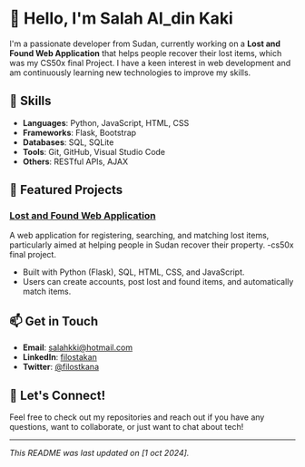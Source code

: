 # 👋 Hello, I'm Salah Al_din Kaki

I'm a passionate developer from Sudan, currently working on a **Lost and Found Web Application** that helps people recover their lost items, which was my CS50x final Project. I have a keen interest in web development and am continuously learning new technologies to improve my skills.

## 🚀 Skills

- **Languages**: Python, JavaScript, HTML, CSS
- **Frameworks**: Flask, Bootstrap
- **Databases**: SQL, SQLite
- **Tools**: Git, GitHub, Visual Studio Code
- **Others**: RESTful APIs, AJAX

## 🌟 Featured Projects

### [Lost and Found Web Application](https://github.com/Filostkana/lostAndFound-web-app)
A web application for registering, searching, and matching lost items, particularly aimed at helping people in Sudan recover their property.
-cs50x final project.

- Built with Python (Flask), SQL, HTML, CSS, and JavaScript.
- Users can create accounts, post lost and found items, and automatically match items.


## 📫 Get in Touch

- **Email**: [salahkki@hotmail.com](mailto:salahkki@hotmail.com)
- **LinkedIn**: [filostakan](https://www.linkedin.com/in/filostkana)
- **Twitter**: [@filostkana](https://twitter.com/filostkana)

## 🔗 Let's Connect!

Feel free to check out my repositories and reach out if you have any questions, want to collaborate, or just want to chat about tech!

---

*This README was last updated on [1 oct 2024].*

<!---
Filostkana/Filostkana is a ✨ special ✨ repository because its `README.md` (this file) appears on your GitHub profile.
You can click the Preview link to take a look at your changes.
--->

